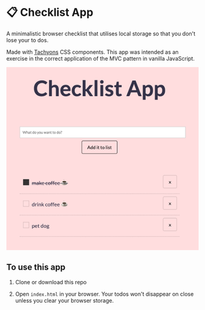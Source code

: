 # 📋 Checklist App

A minimalistic browser checklist that utilises local storage so that you don't lose your to dos. 

Made with [Tachyons](http://tachyons.io/) CSS components. This app was intended as an exercise in the correct application of the MVC pattern in vanilla JavaScript.

![checklist app screen](checklistapp.png)

## To use this app

1. Clone or download this repo

2. Open `index.html` in your browser. Your todos won't disappear on close unless you clear your browser storage.

